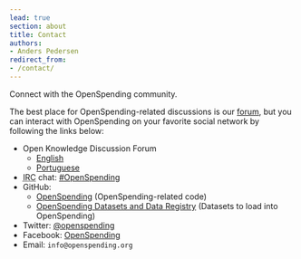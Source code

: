 ```yaml
---
lead: true
section: about
title: Contact
authors:
- Anders Pedersen
redirect_from:
- /contact/
---
```


Connect with the OpenSpending community.

The best place for OpenSpending-related discussions is our [forum](https://discuss.okfn.org/c/openspending/), but you can interact with OpenSpending on your favorite social network by following the links below:

* Open Knowledge Discussion Forum
  * [English](https://discuss.okfn.org/c/openspending/none)
  * [Portuguese](https://discuss.okfn.org/c/openspending/gastos-abertos)
* <abbr title="Internet Relay Chat">IRC</abbr> chat: [#OpenSpending](http://webchat.freenode.net/?channels=openspending)
* GitHub: 
  * [OpenSpending](https://github.com/openspending) (OpenSpending-related code)
  * [OpenSpending Datasets and Data Registry](https://github.com/os-data) (Datasets to load into OpenSpending)
* Twitter: [&#64;openspending](https://twitter.com/openspending)
* Facebook: [OpenSpending](https://www.facebook.com/openspending?_rdr=p)
* Email: `info@openspending.org`
